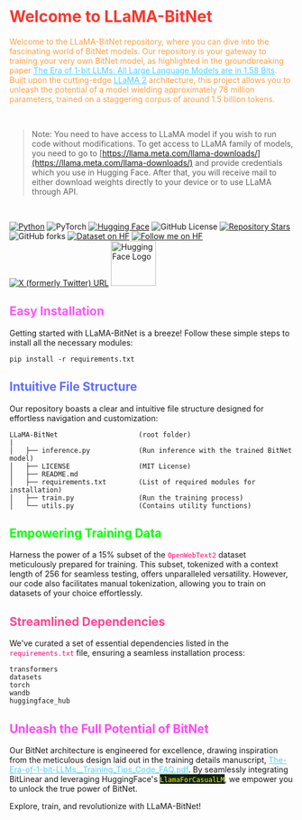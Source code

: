 # <span style="color:#fa362f">Welcome to LLaMA-BitNet</span>

<span style="color:#ffa042">Welcome to the LLaMA-BitNet repository, where you can dive into the fascinating world of BitNet models. Our repository is your gateway to training your very own BitNet model, as highlighted in the groundbreaking paper [<span style="color:#52d1ff;text-decoration: underline;">The Era of 1-bit LLMs: All Large Language Models are in 1.58 Bits](https://arxiv.org/abs/2402.17764</span>). Built upon the cutting-edge [<span style="color:#52d1ff;text-decoration: underline;">LLaMA 2](https://llama.meta.com</span>) architecture, this project allows you to unleash the potential of a model wielding approximately 78 million parameters, trained on a staggering corpus of around 1.5 billion tokens.</span>

<br>

> Note: You need to have access to LLaMA model if you wish to run code without modifications. To get access to LLaMA family of models, you need to go to [https://llama.meta.com/llama-downloads/](https://llama.meta.com/llama-downloads/) and provide credentials which you use in Hugging Face. After that, you will receive mail to either download weights directly to your device or to use LLaMA through API.

<br>

[![Python](https://img.shields.io/badge/Python-3776AB?style=for-the-badge&logo=python&logoColor=white)](https://www.python.org/)
![PyTorch](https://img.shields.io/badge/PyTorch-%23EE4C2C.svg?style=for-the-badge&logo=PyTorch&logoColor=white)
[![Hugging Face](https://img.shields.io/badge/Hugging%20Face-transformers%20%7C%20datasets%20%7C%20Models-blueviolet?style=for-the-badge&logo=huggingface&labelColor=ee4c2c&color=ff9d00)](https://huggingface.co/)
![GitHub License](https://img.shields.io/github/license/dhakalnirajan/LLaMA-BitNet?style=for-the-badge&logo=github&logoColor=white&label=License&labelColor=purple&color=orange)
[![Repository Stars](https://img.shields.io/github/stars/dhakalnirajan/LLaMA-BitNet)](https://github.com/dhakalnirajan/LLaMA-BitNet/stargazers)
![GitHub forks](https://img.shields.io/github/forks/dhakalnirajan/LLaMA-BitNet)
[![Dataset on HF](https://huggingface.co/datasets/huggingface/badges/resolve/main/dataset-on-hf-sm.svg)](https://huggingface.co/datasets)
[![Follow me on HF](https://huggingface.co/datasets/huggingface/badges/resolve/main/follow-me-on-HF-sm.svg)](https://huggingface.co/nirajandhakal)[![X (formerly Twitter) URL](https://img.shields.io/twitter/url?url=https%3A%2F%2Ftwitter.com%2Fnirajandhakal_7&style=for-the-badge&logo=X&logoColor=blue&label=Follow%20%40nirajandhakal_7%20&labelColor=black&color=black&link=https%3A%2F%2Ftwitter.com%2Fnirajandhakal_7)](https://twitter.com/nirajandhakal_7)
<img src="https://chunte-hfba.static.hf.space/images/Outlined%20Huggies/Greeting%20Huggy%20left.png" alt="HuggingFace Logo" height=80 width=80>

## <span style="color:#ff52fc">Easy Installation</span>

Getting started with LLaMA-BitNet is a breeze! Follow these simple steps to install all the necessary modules:

```shell
pip install -r requirements.txt
```

## <span style="color:#5e6eff">Intuitive File Structure</span>

Our repository boasts a clear and intuitive file structure designed for effortless navigation and customization:

```
LLaMA-BitNet                    (root folder)
|
│   ├── inference.py            (Run inference with the trained BitNet model)
│   ├── LICENSE                 (MIT License)
│   ├── README.md
│   ├── requirements.txt        (List of required modules for installation)
│   ├── train.py                (Run the training process)
│   └── utils.py                (Contains utility functions)
```

## <span style="color:#00ff00">Empowering Training Data</span>

Harness the power of a 15% subset of the <span style="color:#ff006a">`OpenWebText2`</span> dataset meticulously prepared for training. This subset, tokenized with a context length of 256 for seamless testing, offers unparalleled versatility. However, our code also facilitates manual tokenization, allowing you to train on datasets of your choice effortlessly.

## <span style="color:#ff4592">Streamlined Dependencies</span>

We've curated a set of essential dependencies listed in the <span style="color:#ff006a">`requirements.txt`</span> file, ensuring a seamless installation process:

```text
transformers
datasets
torch
wandb
huggingface_hub
```

## <span style="color:#ff45f9">Unleash the Full Potential of BitNet</span>

Our BitNet architecture is engineered for excellence, drawing inspiration from the meticulous design laid out in the training details manuscript, [<span style="color:#52d1ff;text-decoration: underline;">The-Era-of-1-bit-LLMs__Training_Tips_Code_FAQ.pdf](https://github.com/microsoft/unilm/blob/master/bitnet/The-Era-of-1-bit-LLMs__Training_Tips_Code_FAQ.pdf)</span>. By seamlessly integrating BitLinear and leveraging HuggingFace's <span style="color:#ffff00; background-color:#112211;">`LlamaForCasualLM`</span>, we empower you to unlock the true power of BitNet.

Explore, train, and revolutionize with LLaMA-BitNet!
